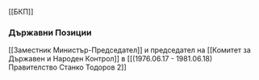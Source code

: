 [[БКП]]

### Държавни Позиции
[[Заместник Министър-Председател]] и председател на [[Комитет за Държавен и Народен Контрол]] в [[(1976.06.17 - 1981.06.18) Правителство Станко Тодоров 2]]